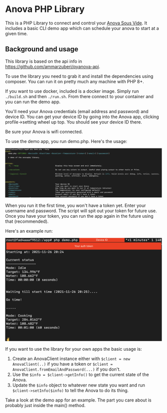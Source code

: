 # Anova PHP Library

This is a PHP Library to connect and control your
<a href="https://anovaculinary.com">Anova Sous Vide</a>. It includes a basic CLI demo app
which can schedule your anova to start at a given time.

## Background and usage

This library is based on the api info in https://github.com/ammarzuberi/pyanova-api.

To use the library you need to grab it and install the dependencies using composer. 
You can run it on pretty much any machine with PHP 8+. 

If you want to use docker, included is a docker image.
Simply run `./build.sh` and then `./run.sh`. From there
connect to your container and you can run the demo app.

You'll need your Anova credentials (email address and password)
and device ID. You can get your device ID by going into the 
Anova app, clicking profile->setting wheel up top. You
should see your device ID there. 

Be sure your Anova is wifi connected.

To use the demo app, you run demo.php. Here's the usage:

![help page for the demo](https://github.com/rizwanjiwan/anovaphp/raw/main/demo-help.png)

When you run it the first time, you won't have a token yet.
Enter your username and password. The script will spit out
your token for future use. Once you have your token, you can 
run the app again in the future using that (recommended).

Here's an example run:

![example run for the demo](https://github.com/rizwanjiwan/anovaphp/raw/main/demo.png)

If you want to use the library for your own apps the basic usage is:

1. Create an AnovaClient instance either with `$client = new AnovaClient(..)` if you have a token or `$client = AnovaClient.fromEmailAndPassword(...)` if you don't.
2. Use the `$info = $client->getInfo()` to get the current state of the Anova.
3. Update the `$info` object to whatever new state you want and run `$client->setInfo($info)` to tell the Anova to do its thing.

Take a look at the demo app for an example. The part you care about is probably just inside the main() method.
